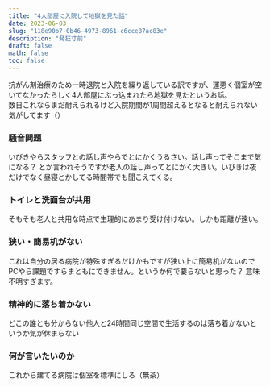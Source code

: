 ```yaml
---
title: "4人部屋に入院して地獄を見た話"
date: 2023-06-03
slug: "118e90b7-0b46-4973-8961-c6cce87ac83e"
description: "発狂寸前"
draft: false
math: false
toc: false
---
```


抗がん剤治療のため一時退院と入院を繰り返している訳ですが、運悪く個室が空いてなかったらしく4人部屋にぶっ込まれたら地獄を見たというお話。  
数日これならまだ耐えられるけど入院期間が1周間超えるとなると耐えられない気がしてます（）

### 騒音問題
いびきやらスタッフとの話し声やらでとにかくうるさい。話し声ってそこまで気になる？ とか言われそうですが老人の話し声ってとにかく大きい。いびきは夜だけでなく昼寝とかしてる時間帯でも聞こえてくる。

### トイレと洗面台が共用
そもそも老人と共用な時点で生理的にあまり受け付けない。しかも距離が遠い。

### 狭い・簡易机がない
これは自分の居る病院が特殊すぎるだけかもですが狭い上に簡易机がないのでPCやら課題ですらまともにできません。というか何で要らないと思った？ 意味不明すぎます。

### 精神的に落ち着かない
どこの誰とも分からない他人と24時間同じ空間で生活するのは落ち着かないというか気が休まらない

### 何が言いたいのか
これから建てる病院は個室を標準にしろ（無茶）
